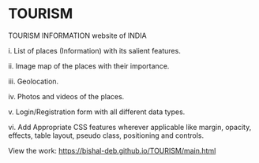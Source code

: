 # TOURISM

TOURISM INFORMATION website of INDIA

i. List of places (Information) with its salient features.

ii. Image map of the places with their importance.

iii. Geolocation.

iv. Photos and videos of the places.

v. Login/Registration form with all different data types.

vi. Add Appropriate CSS features wherever applicable like margin, opacity, effects, table layout, pseudo class, positioning and controls.

View the work: https://bishal-deb.github.io/TOURISM/main.html
